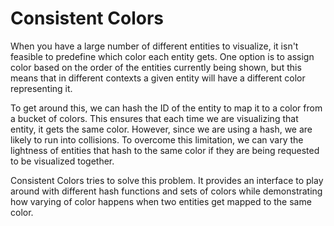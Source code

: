 # Consistent Colors

When you have a large number of different entities to visualize, it isn't feasible to predefine
which color each entity gets. One option is to assign color based on the order of the entities
currently being shown, but this means that in different contexts a given entity will have a 
different color representing it.

To get around this, we can hash the ID of the entity to map it to a color from a bucket of colors.
This ensures that each time we are visualizing that entity, it gets the same color. However, since
we are using a hash, we are likely to run into collisions. To overcome this limitation, we can 
vary the lightness of entities that hash to the same color if they are being requested to be
visualized together.

Consistent Colors tries to solve this problem. It provides an interface to play around with different
hash functions and sets of colors while demonstrating how varying of color happens when two entities
get mapped to the same color.

